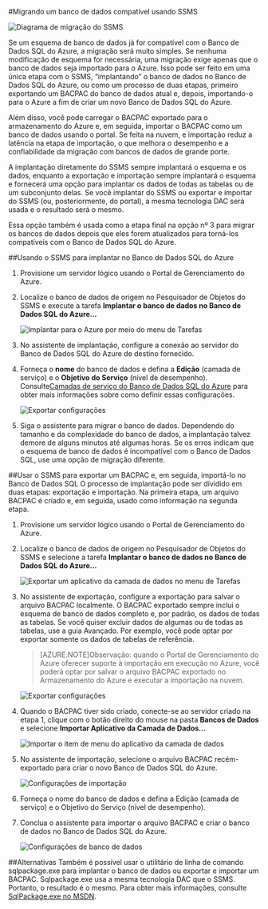 <properties
   pageTitle="Migrando para o Banco de Dados SQL usando SSMS"
   description="Banco de Dados SQL do Microsoft Azure, migrar banco de dados sql, migrar usando ssms"
   services="sql-database"
   documentationCenter=""
   authors="pehteh"
   manager="jeffreyg"
   editor="monicar"/>

<tags
   ms.service="sql-database"
   ms.devlang="NA"
   ms.topic="article"
   ms.tgt_pltfrm="NA"
   ms.workload="data-management"
   ms.date="07/17/2015"
   ms.author="pehteh"/>

#Migrando um banco de dados compatível usando SSMS 

![Diagrama de migração do SSMS](./media/sql-database-migrate-ssms/01SSMSDiagram.png)

Se um esquema de banco de dados já for compatível com o Banco de Dados SQL do Azure, a migração será muito simples. Se nenhuma modificação de esquema for necessária, uma migração exige apenas que o banco de dados seja importado para o Azure. Isso pode ser feito em uma única etapa com o SSMS, “implantando” o banco de dados no Banco de Dados SQL do Azure, ou como um processo de duas etapas, primeiro exportando um BACPAC do banco de dados atual e, depois, importando-o para o Azure a fim de criar um novo Banco de Dados SQL do Azure.

Além disso, você pode carregar o BACPAC exportado para o armazenamento do Azure e, em seguida, importar o BACPAC como um banco de dados usando o portal. Se feita na nuvem, e importação reduz a latência na etapa de importação, o que melhora o desempenho e a confiabilidade da migração com bancos de dados de grande porte.

A implantação diretamente do SSMS sempre implantará o esquema e os dados, enquanto a exportação e importação sempre implantará o esquema e fornecerá uma opção para implantar os dados de todas as tabelas ou de um subconjunto delas. Se você implantar do SSMS ou exportar e importar do SSMS (ou, posteriormente, do portal), a mesma tecnologia DAC será usada e o resultado será o mesmo.

Essa opção também é usada como a etapa final na opção nº 3 para migrar os bancos de dados depois que eles forem atualizados para torná-los compatíveis com o Banco de Dados SQL do Azure.

##Usando o SSMS para implantar no Banco de Dados SQL do Azure
1.	Provisione um servidor lógico usando o Portal de Gerenciamento do Azure.
2. Localize o banco de dados de origem no Pesquisador de Objetos do SSMS e execute a tarefa **Implantar o banco de dados no Banco de Dados SQL do Azure...**

	![Implantar para o Azure por meio do menu de Tarefas](./media/sql-database-migrate-ssms/02MigrateusingSSMS.png)

3.	No assistente de implantação, configure a conexão ao servidor do Banco de Dados SQL do Azure de destino fornecido.
4.	Forneça o **nome** do banco de dados e defina a **Edição** (camada de serviço) e o **Objetivo do Serviço** (nível de desempenho). Consulte[Camadas de serviço do Banco de Dados SQL do Azure](sql-database-service-tiers.md) para obter mais informações sobre como definir essas configurações. 

	![Exportar configurações](./media/sql-database-migrate-ssms/03MigrateusingSSMS.png)

5.	Siga o assistente para migrar o banco de dados. Dependendo do tamanho e da complexidade do banco de dados, a implantação talvez demore de alguns minutos até algumas horas. Se os erros indicam que o esquema de banco de dados é incompatível com o Banco de Dados SQL, use uma opção de migração diferente.

##Usar o SSMS para exportar um BACPAC e, em seguida, importá-lo no Banco de Dados SQL
O processo de implantação pode ser dividido em duas etapas: exportação e importação. Na primeira etapa, um arquivo BACPAC é criado e, em seguida, usado como informação na segunda etapa.

1.	Provisione um servidor lógico usando o Portal de Gerenciamento do Azure.
2.	Localize o banco de dados de origem no Pesquisador de Objetos do SSMS e selecione a tarefa **Implantar o banco de dados no Banco de Dados SQL do Azure...**

	![Exportar um aplicativo da camada de dados no menu de Tarefas](./media/sql-database-migrate-ssms/04MigrateusingSSMS.png)

3. No assistente de exportação, configure a exportação para salvar o arquivo BACPAC localmente. O BACPAC exportado sempre inclui o esquema de banco de dados completo e, por padrão, os dados de todas as tabelas. Se você quiser excluir dados de algumas ou de todas as tabelas, use a guia Avançado. Por exemplo, você pode optar por exportar somente os dados de tabelas de referência.
	>[AZURE.NOTE]Observação: quando o Portal de Gerenciamento do Azure oferecer suporte à importação em execução no Azure, você poderá optar por salvar o arquivo BACPAC exportado no Armazenamento do Azure e executar a importação na nuvem.

	![Exportar configurações](./media/sql-database-migrate-ssms/05MigrateusingSSMS.png)

4.	Quando o BACPAC tiver sido criado, conecte-se ao servidor criado na etapa 1, clique com o botão direito do mouse na pasta **Bancos de Dados** e selecione **Importar Aplicativo da Camada de Dados...**

	![Importar o item de menu do aplicativo da camada de dados](./media/sql-database-migrate-ssms/06MigrateusingSSMS.png)

5.	No assistente de importação, selecione o arquivo BACPAC recém-exportado para criar o novo Banco de Dados SQL do Azure.

	![Configurações de importação](./media/sql-database-migrate-ssms/07MigrateusingSSMS.png)

6.	Forneça o nome do banco de dados e defina a Edição (camada de serviço) e o Objetivo do Serviço (nível de desempenho).
	 
7.	Conclua o assistente para importar o arquivo BACPAC e criar o banco de dados no Banco de Dados SQL do Azure.

	![Configurações de banco de dados](./media/sql-database-migrate-ssms/08MigrateusingSSMS.png)
 
##Alternativas
Também é possível usar o utilitário de linha de comando sqlpackage.exe para implantar o banco de dados ou exportar e importar um BACPAC. Sqlpackage.exe usa a mesma tecnologia DAC que o SSMS. Portanto, o resultado é o mesmo. Para obter mais informações, consulte [SqlPackage.exe no MSDN](https://msdn.microsoft.com/library/hh550080.aspx).

<!---HONumber=July15_HO4-->